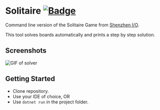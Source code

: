# Solitaire [![Badge](https://github.com/flostellbrink/Solitaire/workflows/dotnetcore/badge.svg)](https://github.com/flostellbrink/Solitaire/actions)

Command line version of the Solitaire Game from [Shenzhen I/O](http://www.zachtronics.com/shenzhen-io/).

This tool solves boards automatically and prints a step by step solution.

## Screenshots

![GIF of solver](Screenshots/solver.gif)

## Getting Started

 - Clone repository.
 - Use your IDE of choice, OR
 - Use `dotnet run` in the project folder.
